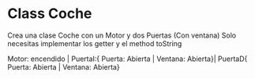 # Class Coche
Crea una clase Coche con un Motor y dos Puertas (Con ventana)
Solo necesitas implementar los getter y el method toString

Motor: encendido | PuertaI:{ Puerta: Abierta | Ventana: Abierta}| PuertaD{ Puerta: Abierta | Ventana: Abierta} 
